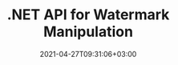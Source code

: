 ---
############################# Static ############################
layout: "product"
date: 2021-04-27T09:31:06+03:00
draft: false

product: "Watermark"
product_tag: "watermark"
platform: ".NET"
platform_tag: "net"

############################# Head ############################
head_title: ".NET API to Add Search Remove Watermarks to Word Excel PDF Images"
head_description: "C# .NET API to add, search and remove image & text-based watermarks from documents: PDF, Word, Excel, presentations, Visio, email and image file formats."

############################# Header ############################
title: ".NET API for Watermark Manipulation"
description: "‎Build .NET Applications to Operate Text & Image Based Watermarks with Smart Search & Strong Security Features.‎"
button:
    enable: true

############################# SubMenu ############################
submenu:
    enable: true
    
    left:
        img_alt: "GroupDocs.Watermark for .NET"
        image: "https://www.groupdocs.cloud/templates/groupdocs/images/product-logos/groupdocs-watermark-net.png"
        product: "GroupDocs.Watermark"
        platform: ".NET"

    middle:
        button:
            # button loop
            - link: "#overview"
              text: "Overview"

            # button loop
            - link: "#features"
              text: "Features"

            # button loop
            - link: "#support"
              text: "Support"

            # button loop
            - link: "https://products.groupdocs.app/watermark"
              text: "Live Demo"

            # button loop
            - link: "https://purchase.groupdocs.com/pricing/watermark/net"
              text: "Pricing"

    right:
        link_download: "https://downloads.groupdocs.com/watermark"
        link_learn: "https://docs.groupdocs.com/watermark/net/"
        link_buy: "https://purchase.groupdocs.com"

############################# Overview ############################
overview:
    enable: true
    content: |
      GroupDocs.Watermark for .NET enables you to build ready-to-market business applications in C#, ASP.NET and other .NET related technologies, which let your end-users, add new watermarks, search and remove existing watermarks in supported file formats. Using GroupDocs.Watermark for .NET, you can programmatically apply digital watermarks to multitude of file formats and discourage unauthorized use of intellectual property and securely label documents of sensitive nature by employing various built-in security measures offered by this API.
    tabs:
      enable: true
      
      ## TAB ONE ##
      tab_one:
        description: |
          Following is an overview of GroupDocs.Watermark for .NET:
      
        right:
          enable: true
          icon: "fab fa-html5"
          title: "Overview"
          content: |
            * Add & Remove Watermark
            * Search & Replace Watermark
            * Search by Formatting
            * Search by Image Comparison
            * Work with Headers & Footers
            * Work with Background Images
            * Work with Attachments
            * Rasterize Pages
            * Apply Editing Restrictions
      
      ## TAB TWO ##
      tab_two:
        description: |
          Supported [document formats and watermark type](https://docs.groupdocs.com/watermark/net/supported-document-formats/) for each format is listed below:

        left:
          enable: true
          table:
            # table loop
            - title: "Microsoft Office"
              content: |
                * **Word:** DOC, DOCX, DOCM, DOT, DOTX, DOTM, RTF, TXT‎
                * **Excel:** XLS, XLSX, XLSM, XLSB, XLTM, XLT, XLTM, XLTX, XLAM, SXC, SpreadsheetML
                * **PowerPoint:** PPT, PPTX, PPS, PPSX, PPSM, POT, POTM, POTX, PPTM
                * **Visio:** VSD, VDX, VSS, VSSX, VSX, VST, VSTX, VTX, VSDX, VDW, VSTM, VSSM, VSDM

            # table loop
            - title: "Adding Watermark"
              content: |
                * **PDF**: XObject, Artifact, Annotation
                * **Word**: Shape
                * **Excel**: Shape, Header & Footer
                * **PowerPoint**: Shape
                * **Visio**: Shape
                * **Raster Image**: Text, Image
                * **Multi-page Tiff**: Text, Image
                * **Animated Gif**: Text, Image

        right:
          enable: true
          table:
            # table loop
            - title: "PDF and Image documents"
              content: |
                * **Portable Document Format**: PDF
                * **Open Document**: ODT
                * **Email**: EML, MSG, EMLX, OFT
                * **Images**: PNG, BMP, GIF, JPG, JPEG, JP2, TIF, TIFF, WebP

            # table loop
            - title: "Removing Watermark"
              content: |
                * **PDF**: XObject, Artifact, Annotation, Regular Text
                * **Word**: Shape, Regular Text
                * **Excel**: Shape, Header & Footer, Background Image, Text and formulas in cells
                * **PowerPoint**: Shape
                * **Visio**: Shape, Diagram Comments
                * **Email**: Attached and embedded images, Subject and body text fragments

      ## TAB THREE ##
      tab_three:
        description: |
          GroupDocs.Watermark for .NET supports following Operating Systems, Frameworks & Package Managers:‎
        
        left:
          enable: true
          table:
            # table loop
            - icon: "fab fa-windows"
              title: "Operating Systems"
              content: |
                * Windows Desktop
                * Windows Server
                * Windows Azure
                * Linux

            # table loop
            - icon: "fas fa-code"
              title: "Supported Frameworks"
              content: |
                * .NET Framework 2.0 or higher
                * Mono Framework 1.2 or higher
                * .NET Standard 2.0
                * .NET Core 2.0
                * .NET Core 2.1

        right:
          enable: true
          table:
            # table loop
            - icon: "fas fa-box"
              title: "Package Manager"
              content: |
                * NuGet

            # table loop
            - icon: "fas fa-tools"
              title: "Development Environments"
              content: |
                * Microsoft Visual Studio
                * Xamarin.Android
                * Xamarin.IOS
                * Xamarin.Mac
                * MonoDevelop

############################# Features ############################
features:
    enable: true
    title: "GroupDocs.Watermark for .NET Features"

    feature:
      # feature loop
      - icon: "fas fa-copy"
        content: "Add or Remove Watermarks from a Particular Section or whole Document of Various File Formats"

      # feature loop
      - icon: "fas fa-eye"
        content: "Attach Watermark to all Images in a Particular Section, Page, Slide, or Document"

      # feature loop
      - icon: "fas fa-bolt"
        content: "Assign Watermark to only Particular Frames of a Multi-Framed Image"
      
      # feature loop
      - icon: "fas fa-file-powerpoint"
        content: "Allocate Hidden Watermark to PDF that only Appears when Printing Document"

      # feature loop
      - icon: "fas fa-code"
        content: "Set Watermark to all Attachments in an Excel Document & all Image Shapes in Slides"

      # feature loop
      - icon: "fas fa-cloud"
        content: "Place Watermark or Remove it from the Background Images of Spreadsheet or Slides"

      # feature loop
      - icon: "fas fa-remove-format"
        content: "Employ Watermark to Supported Files in all Attachments of an Email or PDF Document"

      # feature loop
      - icon: "fas fa-comment-slash"
        content: "Apply or Remove Watermark as XObjects, Artifacts & Annotations in PDF Documents‎"

      # feature loop
      - icon: "fas fa-location-arrow"
        content: "Eliminate Watermark Containing Text with Particular Formatting"

      # feature loop
      - icon: "fas fa-border-all"
        content: "Look for Image Watermarks that Resemble a Particular Image"

      # feature loop
      - icon: "fas fa-wrench"
        content: "Identify Text Watermark Even if there are Unreadable Characters between Letters"

      # feature loop
      - icon: "fas fa-columns"
        content: "Search Watermarks Based on Specific Parameters or by Combining Multiple Criteria"

      # feature loop
      - icon: "fas fa-file-word"
        content: "Specify Font Formatting to Look for Matching Text Watermark"

      # feature loop
      - icon: "fas fa-envelope"
        content: "Programmatically Extract Page Setup & Other Information for Supported Formats"

      # feature loop
      - icon: "fas fa-print"
        content: "Add Watermark to Images inside any Header & Footer in Supported Document Formats"

      # feature loop
      - icon: "fas fa-file-archive"
        content: "Add Watermark to Image Shapes in a Word Document & Lock Watermarks to Restrict Editing"

      # feature loop
      - icon: "fas fa-lock"
        content: "Protect Text Watermark using Unreadable Characters in Presentations"

      # feature loop
      - icon: "fas fa-file-code"
        content: "Rasterize Particular Page or Whole PDF Document to Protect Added Watermarks"
      
      # feature loop
      - icon: "fas fa-fill-drip"
        content: "Change Text Formatting While Replacing Existing Text Watermark"

      # feature loop
      - icon: "fas fa-file-excel"
        content: "Align Watermark to Bleed Box, Art Box, Crop Box, or Trim Box in PDF Document"

      # feature loop
      - icon: "fas fa-heading"
        content: "Edit Shape Properties in Microsoft Visio Documents"

    more_feature:
      # more_feature_loop
      - title: "Adding Watermarks"
        content: |
          GroupDocs.Watermark for .NET supports multiple types of watermarks. Adding watermarks of any type is only a matter of few lines of code. Following example demonstrates, applying an image watermark to Word document using C#:

          ```cs
          // Load the document
          using (FileStream stream = File.Open("document.docx", FileMode.Open, FileAccess.ReadWrite))
          {
            using (Watermarker watermarker = new(Watermarker(stream))
            {
                    // Use path to the image as constructor's parameter
                    using (ImageWatermark watermark = new ImageWatermark("logo.png"))
                      {
                watermark.HorizontalAlignment = HorizontalAlignment.Center;
                watermark.VerticalAlignment = VerticalAlignment.Center;
                watermarker.Add(watermark);
                }
                // Save the resultant document
                watermarker.Save("document_watermarked.docx");
                }
          }
          ```
      # more_feature_loop
      - title: "Apply Watermark to Files of Different Formats in a Go"
        content: "GroupDocs.Watermark API allows you to apply watermark or delete watermark of all files in a specific folder in one go. The files can even be of different format and yet the watermark will be applied to all of them accurately.‎"

      # more_feature_loop
      - title: "Foolproof Security for Watermark"
        content: "With only one line of code you can make it very difficult for any tool to remove your watermark from PDF files. This is achieved by converting all pages of a PDF document to raster images while keeping the original quality intact."

############################# Support ############################
support:
    enable: true

############################# Solutions ############################
solutions:
    enable: true
    title: "GroupDocs.Watermark offers document viewing APIs for other popular development environments"

    solution:
        # solution loop
        - img_alt: "GroupDocs.Watermark for Java"
          image: "https://www.groupdocs.cloud/templates/groupdocs/images/product-logos/groupdocs-watermark-java.png"
          product: "GroupDocs.Watermark"
          platform: "Java"
          link: "/watermark/java/"

############################# Back to top ###############################
back_to_top:
  enable: true
---